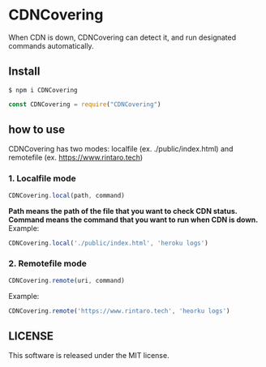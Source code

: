 # CDNCovering
When CDN is down, CDNCovering can detect it, and run designated commands automatically.

## Install
```
$ npm i CDNCovering
```

```js
const CDNCovering = require("CDNCovering")
```

## how to use
CDNCovering has two modes: localfile (ex. ./public/index.html) and remotefile (ex. https://www.rintaro.tech)

### 1. Localfile mode
```js
CDNCovering.local(path, command)
```
**Path means the path of the file that you want to check CDN status.**\
**Command means the command that you want to run when CDN is down.**\
Example:
```js
CDNCovering.local('./public/index.html', 'heroku logs')
```

### 2. Remotefile mode
```js
CDNCovering.remote(uri, command)
```
Example:
```js
CDNCovering.remote('https://www.rintaro.tech', 'heorku logs')
```

## LICENSE
This software is released under the MIT license.


